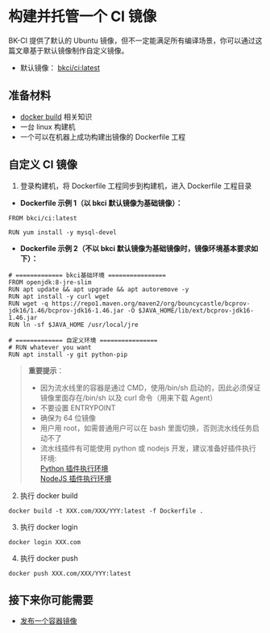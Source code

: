 # 构建并托管一个 CI 镜像

BK-CI 提供了默认的 Ubuntu 镜像，但不一定能满足所有编译场景，你可以通过这篇文章基于默认镜像制作自定义镜像。

- 默认镜像： [bkci/ci:latest](https://github.com/TencentBlueKing/ci-base-images/blob/master/ci-build/Dockerfile)

## 准备材料

- [docker build](https://docs.docker.com/engine/reference/commandline/build/) 相关知识
- 一台 linux 构建机
- 一个可以在机器上成功构建出镜像的 Dockerfile 工程

## 自定义 CI 镜像

1. 登录构建机，将 Dockerfile 工程同步到构建机，进入 Dockerfile 工程目录

- **Dockerfile 示例 1（以 bkci 默认镜像为基础镜像）：**

```CMD
FROM bkci/ci:latest

RUN yum install -y mysql-devel
```

- **Dockerfile 示例 2（不以 bkci 默认镜像为基础镜像时，镜像环境基本要求如下）：**

```CMD
# ============= bkci基础环境 ================
FROM openjdk:8-jre-slim
RUN apt update && apt upgrade && apt autoremove -y
RUN apt install -y curl wget
RUN wget -q https://repo1.maven.org/maven2/org/bouncycastle/bcprov-jdk16/1.46/bcprov-jdk16-1.46.jar -O $JAVA_HOME/lib/ext/bcprov-jdk16-1.46.jar
RUN ln -sf $JAVA_HOME /usr/local/jre

# ============= 自定义环境 ================
# RUN whatever you want
RUN apt install -y git python-pip

```

> **重要提示**：
>
> - 因为流水线里的容器是通过 CMD，使用/bin/sh 启动的，因此必须保证镜像里面存在/bin/sh 以及 curl 命令（用来下载 Agent）
> - 不要设置 ENTRYPOINT
> - 确保为 64 位镜像
> - 用户用 root，如需普通用户可以在 bash 里面切换，否则流水线任务启动不了
> - 流水线插件有可能使用 python 或 nodejs 开发，建议准备好插件执行环境:
<br/>[Python 插件执行环境](../../../Developer/plugins/plugin-dev-env/prepare-python.md)
<br/>[NodeJS 插件执行环境](../../../Developer/plugins/plugin-dev-env//prepare-node.md)

2. 执行 docker build

```CMD
docker build -t XXX.com/XXX/YYY:latest -f Dockerfile .
```

3. 执行 docker login

```CMD
docker login XXX.com
```

4. 执行 docker push

```CMD
docker push XXX.com/XXX/YYY:latest
```

## 接下来你可能需要

- [发布一个容器镜像](release-new-image.md)
